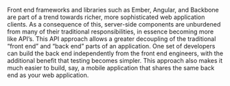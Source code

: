 Front end frameworks and libraries such as Ember, Angular, and Backbone are part of a trend towards richer, more sophisticated web application clients. As a consequence of this, server-side components are unburdened from many of their traditional responsibilities, in essence becoming more like API’s. This API approach allows a greater decoupling of the traditional “front end” and “back end” parts of an application. One set of developers can build the back end independently from the front end engineers, with the additional benefit that testing becomes simpler. This approach also makes it much easier to build, say, a mobile application that shares the same back end as your web application.
